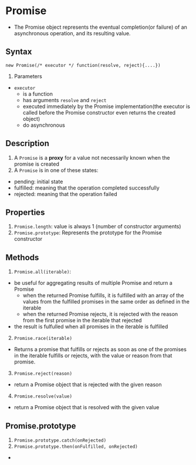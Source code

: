 # Promise
* The Promise object represents the eventual completion(or failure) of an asynchronous operation, and its resulting value.

## Syntax
```
new Promise(/* executor */ function(resolve, reject){....})
```
1. Parameters
  * `executor`
    - is a function
    - has arguments `resolve` and `reject`
    - executed immediately by the Promise implementation(the executor is called before the Promise constructor even returns the created object)
    - do asynchronous

## Description
1. A `Promise` is a **proxy** for a value not necessarily known when the promise is created
2. A `Promise` is in one of these states:
  * pending: initial state
  * fulfilled: meaning that the operation completed successfully
  * rejected: meaning that the operation failed

## Properties
1. `Promise.length`: value is always 1 (number of constructor arguments)
2. `Promise.prototype`: Represents the prototype for the Promise constructor

## Methods
1. `Promise.all(iterable)`:
  * be useful for aggregating results of multiple Promise and return a Promise
    - when the returned Promise fulfills, it is fulfilled with an array of the values from the fulfilled promises in the same order as defined in the iterable
    - when the returned Promise rejects, it is rejected with the reason from the first promise in the iterable that rejected
  * the result is fulfulled when all promises in the iterable is fulfilled
2. `Promise.race(iterable)`
  * Returns a promise that fulfills or rejects as soon as one of the promises in the iterable fulfills or rejects, with the value or reason from that promise.
3. `Promise.reject(reason)`
  * return a Promise object that is rejected with the given reason
4. `Promise.resolve(value)`
  * return a Promise object that is resolved with the given value

## Promise.prototype
1. `Promise.prototype.catch(onRejected)`
2. `Promise.prototype.then(onFulfilled, onRejected)`
  * 
